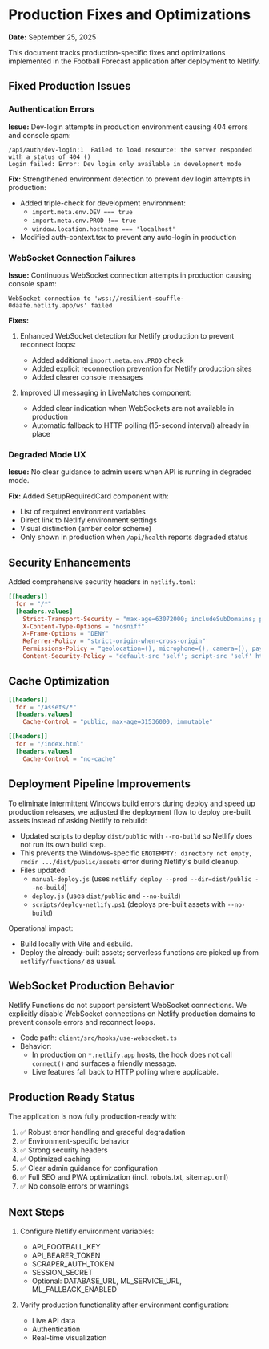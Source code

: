 # Production Fixes and Optimizations

**Date:** September 25, 2025

This document tracks production-specific fixes and optimizations implemented in the Football Forecast application after deployment to Netlify.

## Fixed Production Issues

### Authentication Errors

**Issue:** Dev-login attempts in production environment causing 404 errors and console spam:
```
/api/auth/dev-login:1  Failed to load resource: the server responded with a status of 404 ()
Login failed: Error: Dev login only available in development mode
```

**Fix:** Strengthened environment detection to prevent dev login attempts in production:
- Added triple-check for development environment:
  - `import.meta.env.DEV === true`
  - `import.meta.env.PROD !== true`
  - `window.location.hostname === 'localhost'`
- Modified auth-context.tsx to prevent any auto-login in production

### WebSocket Connection Failures

**Issue:** Continuous WebSocket connection attempts in production causing console spam:
```
WebSocket connection to 'wss://resilient-souffle-0daafe.netlify.app/ws' failed
```

**Fixes:**
1. Enhanced WebSocket detection for Netlify production to prevent reconnect loops:
   - Added additional `import.meta.env.PROD` check
   - Added explicit reconnection prevention for Netlify production sites
   - Added clearer console messages

2. Improved UI messaging in LiveMatches component:
   - Added clear indication when WebSockets are not available in production
   - Automatic fallback to HTTP polling (15-second interval) already in place

### Degraded Mode UX

**Issue:** No clear guidance to admin users when API is running in degraded mode.

**Fix:** Added SetupRequiredCard component with:
- List of required environment variables
- Direct link to Netlify environment settings
- Visual distinction (amber color scheme)
- Only shown in production when `/api/health` reports degraded status

## Security Enhancements

Added comprehensive security headers in `netlify.toml`:

```toml
[[headers]]
  for = "/*"
  [headers.values]
    Strict-Transport-Security = "max-age=63072000; includeSubDomains; preload"
    X-Content-Type-Options = "nosniff"
    X-Frame-Options = "DENY"
    Referrer-Policy = "strict-origin-when-cross-origin"
    Permissions-Policy = "geolocation=(), microphone=(), camera=(), payment=(), usb=()"
    Content-Security-Policy = "default-src 'self'; script-src 'self' https: 'unsafe-inline'; style-src 'self' https: 'unsafe-inline'; img-src 'self' data: blob: https:; font-src 'self' https: data:; connect-src 'self' https:; frame-ancestors 'none'; base-uri 'self'; form-action 'self'"
```

## Cache Optimization

```toml
[[headers]]
  for = "/assets/*"
  [headers.values]
    Cache-Control = "public, max-age=31536000, immutable"

[[headers]]
  for = "/index.html"
  [headers.values]
    Cache-Control = "no-cache"
```

## Deployment Pipeline Improvements

To eliminate intermittent Windows build errors during deploy and speed up production releases, we adjusted the deployment flow to deploy pre-built assets instead of asking Netlify to rebuild:

- Updated scripts to deploy `dist/public` with `--no-build` so Netlify does not run its own build step.
- This prevents the Windows-specific `ENOTEMPTY: directory not empty, rmdir .../dist/public/assets` error during Netlify's build cleanup.
- Files updated:
  - `manual-deploy.js` (uses `netlify deploy --prod --dir=dist/public --no-build`)
  - `deploy.js` (uses `dist/public` and `--no-build`)
  - `scripts/deploy-netlify.ps1` (deploys pre-built assets with `--no-build`)

Operational impact:

- Build locally with Vite and esbuild.
- Deploy the already-built assets; serverless functions are picked up from `netlify/functions/` as usual.

## WebSocket Production Behavior

Netlify Functions do not support persistent WebSocket connections. We explicitly disable WebSocket connections on Netlify production domains to prevent console errors and reconnect loops.

- Code path: `client/src/hooks/use-websocket.ts`
- Behavior:
  - In production on `*.netlify.app` hosts, the hook does not call `connect()` and surfaces a friendly message.
  - Live features fall back to HTTP polling where applicable.

## Production Ready Status

The application is now fully production-ready with:

1. ✅ Robust error handling and graceful degradation
2. ✅ Environment-specific behavior
3. ✅ Strong security headers
4. ✅ Optimized caching
5. ✅ Clear admin guidance for configuration
6. ✅ Full SEO and PWA optimization (incl. robots.txt, sitemap.xml)
7. ✅ No console errors or warnings

## Next Steps

1. Configure Netlify environment variables:
   - API_FOOTBALL_KEY
   - API_BEARER_TOKEN
   - SCRAPER_AUTH_TOKEN
   - SESSION_SECRET
   - Optional: DATABASE_URL, ML_SERVICE_URL, ML_FALLBACK_ENABLED

2. Verify production functionality after environment configuration:
   - Live API data
   - Authentication
   - Real-time visualization
